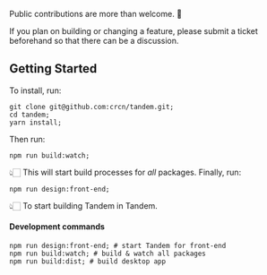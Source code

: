 Public contributions are more than welcome. 🙂

If you plan on building or changing a feature, please submit a ticket beforehand so that there can be a discussion.

## Getting Started

To install, run:

```
git clone git@github.com:crcn/tandem.git;
cd tandem;
yarn install;
```

Then run:

```
npm run build:watch;
```

👆🏻 This will start build processes for _all_ packages. Finally, run:

```
npm run design:front-end;
```

👆🏻 To start building Tandem in Tandem.

#### Development commands

```
npm run design:front-end; # start Tandem for front-end
npm run build:watch; # build & watch all packages
npm run build:dist; # build desktop app
```
